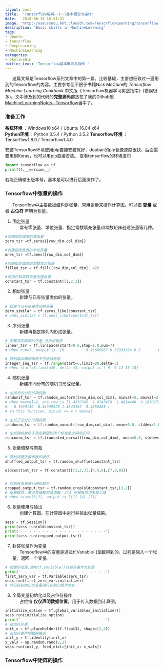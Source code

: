 ```yaml
---
layout: post
title:  "Tensorflow系列--(一)基本概念与操作"
date:   2018-06-19 16:51:31
image: 'http://osaussnqu.bkt.clouddn.com/TensorflowLearning/tensorflow.png'
description: 'Basic skills in MachineLearning'
tags:
- Ubuntu
- Tensorflow
- DeepLearning
- MachineLearning
categories:
- SkylineBin
twitter_text: 'Tensorflow基本概念与操作 '
---
```



&nbsp;&nbsp;&nbsp;&nbsp;&nbsp;&nbsp;这篇文章是Tensorflow系列文章中的第一篇，比较基础，主要想细致过一遍用到的Tensorflow的内容。主要参考但不限于书籍Nick McClure的 *Tensorflow Machine Learning Cookbook* 中文版《Tensorflow机器学习实战指南》(错误很多)。文中涉及到的代码的**完整源码**都放在了我的Github里[MachineLearningNotes--Tensorflow](https://github.com/skylinebin/Machine-Learning-Notes/tree/master/Tensorflow/TensorflowWithCookbook)当中了。

### 准备工作

**系统环境** ：Windows10 x64 / Ubuntu 16.04 x64  
**Python环境** ：Python 3.5.4 / Python 3.5.2 
**Tensorflow环境** ：Tensorflow1.8.0 / Tensorflow1.4.0

安装Tensorflow环境使用pip直接安装就好，douban的pip镜像速度很快，后面需要用到Keras，也可以用pip直接安装。
查看tensorflow的环境语句

```python
import tensorflow as tf
print(tf.__version__)
```
若能正确输出版本号，基本是可以进行后面操作了。


### Tensorflow中张量的操作

&nbsp;&nbsp;&nbsp;&nbsp;&nbsp;&nbsp;Tensorflow中主要数据结构是张量，常用张量来操作计算图。可以把 **变量** 或者 **占位符** 声明为张量。  

1. 固定张量  
&nbsp;&nbsp;&nbsp;&nbsp;&nbsp;&nbsp;常有零张量、单位张量、指定常数填充张量和常数矩阵创建张量等几种。  
```python
#创建固定维度的零张量
zero_tsr =tf.zeros([row_dim,col_dim])

#创建指定维度的单位张量
ones_tsr =tf.ones([row_dim,col_dim])

#创建指定维度的常数填充张量
filled_tsr = tf.fill([row_dim,col_dim], 42)

#使用已知常数张量创建张量
constant_tsr = tf.constant([1,2,3])
```

2. 相似张量  
&nbsp;&nbsp;&nbsp;&nbsp;&nbsp;&nbsp;新建与已有张量类似的张量。 
```python
# 新建与已有张量类似的张量
zero_similar = tf.zeros_like(constant_tsr)
# ones_similar = tf.ones_like(constant_tsr)
``` 

3. 序列张量  
&nbsp;&nbsp;&nbsp;&nbsp;&nbsp;&nbsp;新建再指定序列内形成张量。 
```python
# 创建指定间隔的张量,包括结尾值
linear_tsr = tf.linspace(start=0.0,stop=1.0,num=7)
# when num=7, output is  [0.         0.16666667 0.33333334 0.5        0.6666667  0.8333334 1.        ]

# 随机取间隔递增值不包括结尾值
integer_seq_tsr = tf.range(start=6,limit=20,delta=3)
# when start=6,limit=20, delta =3, output is [ 6  9 12 15 18]
``` 

4. 随机张量  
&nbsp;&nbsp;&nbsp;&nbsp;&nbsp;&nbsp;新建不同分布的随机书形成张量。 
```python
# 生成均匀分布的随机数
randunif_tsr = tf.random_uniform([row_dim,col_dim], minval=0, maxval=2)
# when maxval=2, one row is [1.4330745  1.6743479  1.4814448  0.16386724 1.9783459  1.0236795
#   0.1930139  0.34939528 1.3543162  0.4354465 ]
# in this function, minval <= x < maxval

# 生成正态分布的随机数
randnorm_tsr = tf.random_normal([row_dim,col_dim], mean=0.0, stddev=1.0)

# 生成随机数位于指定期望到两个标准差之间的区间
runcnorm_tsr = tf.truncated_normal([row_dim,col_dim], mean=0.0, stddev=1.0)
```  

5. 张量调整与剪裁  
```python
# 随机调整张量参数的顺序
shuffled_output_tsr = tf.random_shuffle(constant_tsr)

oldconstant_tsr = tf.constant([[1,2,3],[4,5,6],[7,8,9]])


# 对原有张量进行随机裁剪
cropped_output_tsr = tf.random_crop(oldconstant_tsr,[3,1])
# 张量裁剪，要注意维数和通道数, 3*3 可被裁剪顶多是二维
# when size=[3,1], output is [[1] [4] [7]]
```  


6. 张量使用与输出  
&nbsp;&nbsp;&nbsp;&nbsp;&nbsp;&nbsp;创建计算图，在计算图中运行并输出张量结果。  

```python
sess = tf.Session()
print(sess.run(oldconstant_tsr))
print('- - - - - - - - - - - - - - - - - - - -')
print(sess.run(cropped_output_tsr))
```  

7. 封装张量作为变量  
&nbsp;&nbsp;&nbsp;&nbsp;&nbsp;&nbsp;Tensoeflow中的变量是通过tf.Variable( )函数得到的，过程是输入一个张量，返回一个变量。
```python
# 创建好张量,使用tf.Variable()封装张量作为变量
print('- - - - - - - - - - - - - - - - - - - -')
first_zero_var = tf.Variable(zero_tsr)
sess.run(first_zero_var.initializer)
# 对已经初始化的变量进行初始化操作方式
```  

8. 全局变量初始化以及占位符操作  
&nbsp;&nbsp;&nbsp;&nbsp;&nbsp;&nbsp;占位符 **仅仅声明数据位置**，用于传入数据到计算图。
```python
initialize_option = tf.global_variables_initializer()
sess.run(initialize_option)
print('- - - - - - - - - - - - - - - - - - - -')
# 占位符形成
init_x = tf.placeholder(tf.float32, shape=[2,2])
# 占位符要声明数据格式
init_y = tf.identity(init_x)
x_vals = np.random.rand(2,2)
sess.run(init_y, feed_dict={init_x: x_vals})
```

### Tensorflow中矩阵的操作
